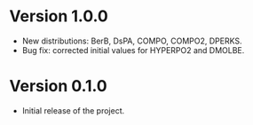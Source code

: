 # Version 1.0.0

* New distributions: BerB, DsPA, COMPO, COMPO2, DPERKS.
* Bug fix: corrected initial values for HYPERPO2 and DMOLBE.

# Version 0.1.0

* Initial release of the project.
